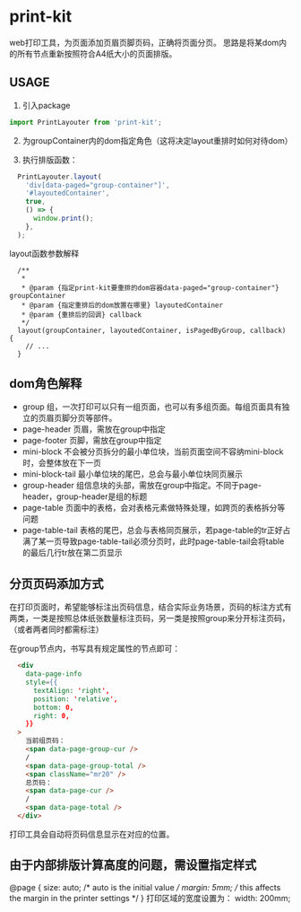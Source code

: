 # print-kit
web打印工具，为页面添加页眉页脚页码，正确将页面分页。
思路是将某dom内的所有节点重新按照符合A4纸大小的页面排版。

## USAGE
1. 引入package
```js
import PrintLayouter from 'print-kit';
```
2. 为groupContainer内的dom指定角色（这将决定layout重排时如何对待dom）

3. 执行排版函数：
```js
  PrintLayouter.layout(
    'div[data-paged="group-container"]',
    '#layoutedContainer',
    true,
    () => {
      window.print();
    },
  );
```
layout函数参数解释
```
  /**
   *
   * @param {指定print-kit要重排的dom容器data-paged="group-container"} groupContainer
   * @param {指定重排后的dom放置在哪里} layoutedContainer
   * @param {重排后的回调} callback
   */
  layout(groupContainer, layoutedContainer, isPagedByGroup, callback) {
  	// ...
  }
```

## dom角色解释
- group
  组，一次打印可以只有一组页面，也可以有多组页面。每组页面具有独立的页眉页脚分页等部件。
- page-header
	页眉，需放在group中指定
- page-footer
	页脚，需放在group中指定
- mini-block
	不会被分页拆分的最小单位块，当前页面空间不容纳mini-block时，会整体放在下一页
- mini-block-tail
	最小单位块的尾巴，总会与最小单位块同页展示
- group-header
	组信息块的头部，需放在group中指定。不同于page-header，group-header是组的标题
- page-table
	页面中的表格，会对表格元素做特殊处理，如跨页的表格拆分等问题
- page-table-tail
	表格的尾巴，总会与表格同页展示，若page-table的tr正好占满了某一页导致page-table-tail必须分页时，此时page-table-tail会将table的最后几行tr放在第二页显示


## 分页页码添加方式
在打印页面时，希望能够标注出页码信息，结合实际业务场景，页码的标注方式有两类，一类是按照总体纸张数量标注页码，另一类是按照group来分开标注页码，（或者两者同时都需标注）

在group节点内，书写具有规定属性的节点即可：
```html
  <div
    data-page-info
    style={{
      textAlign: 'right',
      position: 'relative',
      bottom: 0,
      right: 0,
    }}
  >
    当前组页码：
    <span data-page-group-cur />
    /
    <span data-page-group-total />
    <span className="mr20" />
    总页码：
    <span data-page-cur />
    /
    <span data-page-total />
  </div>
```
打印工具会自动将页码信息显示在对应的位置。

## 由于内部排版计算高度的问题，需设置指定样式
@page {
  size: auto;   /* auto is the initial value */
  margin: 5mm;  /* this affects the margin in the printer settings */
}
打印区域的宽度设置为：
width: 200mm;